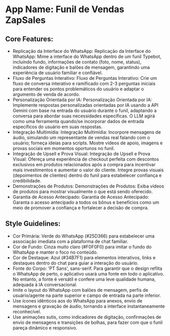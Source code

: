 # **App Name**: Funil de Vendas ZapSales

## Core Features:

- Replicação da Interface do WhatsApp: Replicação da Interface do WhatsApp: Mime a interface do WhatsApp dentro de um funil Typebot, incluindo fundo, informações de contato (foto, nome, status), indicadores de digitação e balões de mensagem, garantindo uma experiência de usuário familiar e confiável.
- Fluxo de Perguntas Interativo: Fluxo de Perguntas Interativo: Crie um fluxo de conversa interativo e ramificado com 2-3 perguntas iniciais para entender os pontos problemáticos do usuário e adaptar o argumento de venda de acordo.
- Personalização Orientada por IA: Personalização Orientada por IA: Implemente respostas personalizadas orientadas por IA usando a API Gemini com base na entrada do usuário durante o funil, adaptando a conversa para abordar suas necessidades específicas. O LLM agirá como uma ferramenta quando/se incorporar dados de entrada específicos do usuário em suas respostas.
- Integração Multimídia: Integração Multimídia: Incorpore mensagens de áudio, simulando um representante de vendas real falando com o usuário; forneça ideias para scripts. Mostre vídeos de apoio, imagens e provas sociais em momentos oportunos no funil.
- Integração de Upsell e Prova Visual: Integração de Upsell e Prova Visual: Ofereça uma experiência de checkout perfeita com descontos exclusivos em produtos relacionados após a compra para incentivar mais investimentos e aumentar o valor do cliente. Integre provas visuais (depoimentos de clientes) dentro do funil para estabelecer confiança e credibilidade.
- Demonstrações de Produtos: Demonstrações de Produtos: Exiba vídeos de produtos para mostrar visualmente o que está sendo oferecido.
- Garantia de Acesso Antecipado: Garantia de Acesso Antecipado: Garanta o acesso antecipado a todos os bônus e benefícios como um meio de promover a confiança e fortalecer a decisão de compra.

## Style Guidelines:

- Cor Primária: Verde do WhatsApp (#25D366) para estabelecer uma associação imediata com a plataforma de chat familiar.
- Cor de Fundo: Cinza muito claro (#F0F0F0) para imitar o fundo do WhatsApp e manter o foco no conteúdo.
- Cor de Destaque: Azul (#34B7F1) para elementos interativos, links e destaques dentro do chat para guiar a interação do usuário.
- Fonte do Corpo: 'PT Sans', sans-serif. Para garantir que o design reflita o WhatsApp de perto, o aplicativo usará uma fonte em todo o aplicativo. No entanto, a fonte é versátil e confere uma leve qualidade humana, adequada à IA conversacional.
- Imite o layout do WhatsApp com balões de mensagem, perfis de usuário/agente na parte superior e campo de entrada na parte inferior.
- Use ícones idênticos aos do WhatsApp para anexos, envio de mensagens e gravação de áudio, tornando a interface instantaneamente reconhecível.
- Use animações sutis, como indicadores de digitação, confirmações de envio de mensagens e transições de bolhas, para fazer com que o funil pareça dinâmico e responsivo.